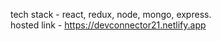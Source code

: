 tech stack - react, redux, node, mongo, express. \
hosted link - https://devconnector21.netlify.app
